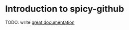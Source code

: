 # Introduction to spicy-github

TODO: write [great documentation](http://jacobian.org/writing/what-to-write/)
